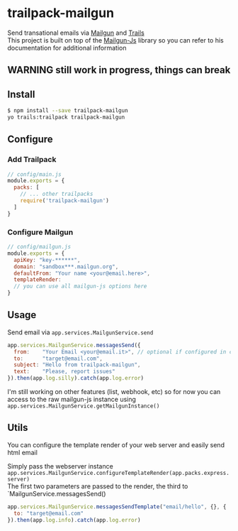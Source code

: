 # trailpack-mailgun
Send transational emails via [Mailgun](https://www.mailgun.com/) and [Trails](http://trailsjs.io)  
This project is built on top of the [Mailgun-Js](https://github.com/bojand/mailgun-js) library so you can refer to his documentation for additional information

## WARNING still work in progress, things can break

## Install

```sh
$ npm install --save trailpack-mailgun
yo trails:trailpack trailpack-mailgun
```

## Configure

### Add Trailpack
```js
// config/main.js
module.exports = {
  packs: [
    // ... other trailpacks
    require('trailpack-mailgun')
  ]
}
```

### Configure Mailgun

```js
// config/mailgun.js
module.exports = {
  apiKey: "key-******",
  domain: "sandbox***.mailgun.org",
  defaultFrom: "Your name <your@email.here>",
  templateRender: 
  // you can use all mailgun-js options here
}
```

## Usage

Send email via `app.services.MailgunService.send`

```js
app.services.MailgunService.messagesSend({
  from:    "Your Email <your@email.it>", // optional if configured in config/mailgun.js
  to:      "target@email.com",
  subject: "Hello from trailpack-mailgun",
  text:    "Please, report issues"
}).then(app.log.silly).catch(app.log.error)
```

I'm still working on other features (list, webhook, etc) so for now you can access to the raw mailgun-js instance using
`app.services.MailgunService.getMailgunInstance()`

## Utils

You can configure the template render of your web server and easily send html email

Simply pass the webserver instance `app.services.MailgunService.configureTemplateRender(app.packs.express.server)`  
The first two parameters are passed to the render, the third to `MailgunService.messagesSend()

```js
app.services.MailgunService.messagesSendTemplate("email/hello", {}, {
  to: "target@email.com"
}).then(app.log.info).catch(app.log.error)
```
